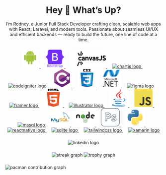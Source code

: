 <h1 align="center">Hey 👋 What’s Up?</h1> <p align="center"> I’m Rodney, a Junior Full Stack Developer crafting clean, scalable web apps with React, Laravel, and modern tools. Passionate about seamless UI/UX and efficient backends — ready to build the future, one line of code at a time. </p>

###

<div align="center">
  <a href="https://developer.android.com" target="_blank" rel="noreferrer">
    <img src="https://raw.githubusercontent.com/devicons/devicon/master/icons/android/android-original-wordmark.svg" height="60" alt="android logo" />
  </a>
  <img width="12" />
  <a href="https://getbootstrap.com" target="_blank" rel="noreferrer">
    <img src="https://raw.githubusercontent.com/devicons/devicon/master/icons/bootstrap/bootstrap-plain-wordmark.svg" height="60" alt="bootstrap logo" />
  </a>
  <img width="12" />
  <a href="https://canvasjs.com" target="_blank" rel="noreferrer">
    <img src="https://raw.githubusercontent.com/Hardik0307/Hardik0307/master/assets/canvasjs-charts.svg" height="60" alt="canvasjs logo" />
  </a>
  <img width="12" />
  <a href="https://www.chartjs.org" target="_blank" rel="noreferrer">
    <img src="https://www.chartjs.org/media/logo-title.svg" height="60" alt="chartjs logo" />
  </a>
  <img width="12" />
  <a href="https://codeigniter.com" target="_blank" rel="noreferrer">
    <img src="https://cdn.worldvectorlogo.com/logos/codeigniter.svg" height="60" alt="codeigniter logo" />
  </a>
  <img width="12" />
  <a href="https://www.w3schools.com/cs/" target="_blank" rel="noreferrer">
    <img src="https://raw.githubusercontent.com/devicons/devicon/master/icons/csharp/csharp-original.svg" height="60" alt="csharp logo" />
  </a>
  <img width="12" />
  <a href="https://www.w3schools.com/css/" target="_blank" rel="noreferrer">
    <img src="https://raw.githubusercontent.com/devicons/devicon/master/icons/css3/css3-original-wordmark.svg" height="60" alt="css3 logo" />
  </a>
  <img width="12" />
  <a href="https://dotnet.microsoft.com/" target="_blank" rel="noreferrer">
    <img src="https://raw.githubusercontent.com/devicons/devicon/master/icons/dot-net/dot-net-original-wordmark.svg" height="60" alt="dotnet logo" />
  </a>
  <img width="12" />
  <a href="https://www.figma.com/" target="_blank" rel="noreferrer">
    <img src="https://www.vectorlogo.zone/logos/figma/figma-icon.svg" height="60" alt="figma logo" />
  </a>
  <img width="12" />
  <a href="https://www.framer.com/" target="_blank" rel="noreferrer">
    <img src="https://www.vectorlogo.zone/logos/framer/framer-icon.svg" height="60" alt="framer logo" />
  </a>
  <img width="12" />
  <a href="https://www.w3.org/html/" target="_blank" rel="noreferrer">
    <img src="https://raw.githubusercontent.com/devicons/devicon/master/icons/html5/html5-original-wordmark.svg" height="60" alt="html5 logo" />
  </a>
  <img width="12" />
  <a href="https://www.adobe.com/in/products/illustrator.html" target="_blank" rel="noreferrer">
    <img src="https://www.vectorlogo.zone/logos/adobe_illustrator/adobe_illustrator-icon.svg" height="60" alt="illustrator logo" />
  </a>
  <img width="12" />
  <a href="https://www.java.com" target="_blank" rel="noreferrer">
    <img src="https://raw.githubusercontent.com/devicons/devicon/master/icons/java/java-original.svg" height="60" alt="java logo" />
  </a>
  <img width="12" />
  <a href="https://developer.mozilla.org/en-US/docs/Web/JavaScript" target="_blank" rel="noreferrer">
    <img src="https://raw.githubusercontent.com/devicons/devicon/master/icons/javascript/javascript-original.svg" height="60" alt="javascript logo" />
  </a>
  <img width="12" />
  <a href="https://www.microsoft.com/en-us/sql-server" target="_blank" rel="noreferrer">
    <img src="https://www.svgrepo.com/show/303229/microsoft-sql-server-logo.svg" height="60" alt="mssql logo" />
  </a>
  <img width="12" />
  <a href="https://www.mysql.com/" target="_blank" rel="noreferrer">
    <img src="https://raw.githubusercontent.com/devicons/devicon/master/icons/mysql/mysql-original-wordmark.svg" height="60" alt="mysql logo" />
  </a>
  <img width="12" />
  <a href="https://nodejs.org" target="_blank" rel="noreferrer">
    <img src="https://raw.githubusercontent.com/devicons/devicon/master/icons/nodejs/nodejs-original-wordmark.svg" height="60" alt="nodejs logo" />
  </a>
  <img width="12" />
  <a href="https://www.photoshop.com/en" target="_blank" rel="noreferrer">
    <img src="https://raw.githubusercontent.com/devicons/devicon/master/icons/photoshop/photoshop-line.svg" height="60" alt="photoshop logo" />
  </a>
  <img width="12" />
  <a href="https://www.python.org" target="_blank" rel="noreferrer">
    <img src="https://raw.githubusercontent.com/devicons/devicon/master/icons/python/python-original.svg" height="60" alt="python logo" />
  </a>
  <img width="12" />
  <a href="https://reactnative.dev/" target="_blank" rel="noreferrer">
    <img src="https://reactnative.dev/img/header_logo.svg" height="60" alt="reactnative logo" />
  </a>
  <img width="12" />
  <a href="https://www.sqlite.org/" target="_blank" rel="noreferrer">
    <img src="https://www.vectorlogo.zone/logos/sqlite/sqlite-icon.svg" height="60" alt="sqlite logo" />
  </a>
  <img width="12" />
  <a href="https://tailwindcss.com/" target="_blank" rel="noreferrer">
    <img src="https://www.vectorlogo.zone/logos/tailwindcss/tailwindcss-icon.svg" height="60" alt="tailwindcss logo" />
  </a>
  <img width="12" />
  <a href="https://dotnet.microsoft.com/apps/xamarin" target="_blank" rel="noreferrer">
    <img src="https://raw.githubusercontent.com/detain/svg-logos/780f25886640cef088af994181646db2f6b1a3f8/svg/xamarin.svg" height="60" alt="xamarin logo" />
  </a>
</div>


###

<div align="center">
  <img src="https://img.shields.io/static/v1?message=LinkedIn&logo=linkedin&label=&color=0077B5&logoColor=white&labelColor=&style=for-the-badge" height="25" alt="linkedin logo"  />
</div>

###

<div align="center">
  <img src="https://streak-stats.demolab.com?user=maurodesouza&locale=en&mode=daily&theme=dracula&hide_border=false&border_radius=5&order=3" height="150" alt="streak graph"  />
  <img src="https://github-profile-trophy.vercel.app?username=maurodesouza&theme=dracula&column=-1&row=1&margin-w=8&margin-h=8&no-bg=false&no-frame=false&order=4" height="150" alt="trophy graph"  />
</div>

###

<picture>
  <source media="(prefers-color-scheme: dark)" srcset="https://raw.githubusercontent.com/maurodesouza/maurodesouza/output/pacman-contribution-graph-dark.svg">
  <source media="(prefers-color-scheme: light)" srcset="https://raw.githubusercontent.com/maurodesouza/maurodesouza/output/pacman-contribution-graph.svg">
  <img alt="pacman contribution graph" src="https://raw.githubusercontent.com/maurodesouza/maurodesouza/output/pacman-contribution-graph.svg">
</picture>

###
